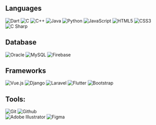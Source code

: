 

<!-- <img src="https://github-readme-stats.vercel.app/api?username=Geek-a-Byte&show_icons=true&count_private=true&theme=dark" width="440"  height="170" > -->
<!-- <img alt="GIF" src="https://user-images.githubusercontent.com/59027621/147380063-c2299ebf-4051-4634-8f09-d40f3bba1099.gif" width="250" height="170"> -->

<!-- ![Metrics](https://metrics.lecoq.io/Geek-a-Byte?template=terminal&base.metadata=0&config.timezone=Asia%2FDhaka) -->

## Languages
![Dart](https://img.shields.io/static/v1?style=flat&message=Dart&color=0175C2&logo=Dart&logoColor=FFFFFF&label=)
![C](https://img.shields.io/static/v1?style=flat&message=C&color=000000&logo=C&logoColor=A8B9CC&label=)
![C++](https://img.shields.io/badge/-C++-000000?style=flat&logo=c%2B%2B)
![Java](https://img.shields.io/badge/-Java-000000?style=flat&logo=java)
![Python](https://img.shields.io/badge/-Python-000000?style=flat&logo=python)
![JavaScript](https://img.shields.io/badge/-JavaScript-000000?style=flat&logo=javascript)
![HTML5](https://img.shields.io/badge/-HTML5-000000?style=flat&logo=html5)
![CSS3](https://img.shields.io/badge/-CSS-000000?style=flat&logo=css3)
![C Sharp](https://img.shields.io/static/v1?style=flat&message=C+Sharp&color=000000&logo=C+Sharp&logoColor=FFFFFF&label=)

## Database
![Oracle](https://img.shields.io/static/v1?style=flat&message=Oracle&color=F80000&logo=Oracle&logoColor=FFFFFF&label=)
![MySQL](https://img.shields.io/static/v1?style=flat&message=MySQL&color=4479A1&logo=MySQL&logoColor=FFFFFF&label=)
![Firebase](https://img.shields.io/static/v1?style=flat&message=Firebase&color=222222&logo=Firebase&logoColor=FFCA28&label=)


## Frameworks
![Vue.js](https://img.shields.io/static/v1?style=flat&message=Vue.js&color=222222&logo=Vue.js&logoColor=4FC08D&label=)
![Django](https://img.shields.io/static/v1?style=flat&message=Django&color=092E20&logo=Django&logoColor=FFFFFF&label=)
![Laravel](https://img.shields.io/static/v1?style=flat&message=Laravel&color=FF2D20&logo=Laravel&logoColor=FFFFFF&label=)
![Flutter](https://img.shields.io/static/v1?style=flat&message=Flutter&color=02569B&logo=Flutter&logoColor=FFFFFF&label=)
![Bootstrap](https://img.shields.io/static/v1?style=flat&message=Bootstrap&color=7952B3&logo=Bootstrap&logoColor=FFFFFF&label=)

## Tools:

![Git](https://img.shields.io/badge/-Git-000000?style=flat&logo=git)
![Github](https://img.shields.io/badge/-Github-000000?style=flat&logo=github) <br />
![Adobe Illustrator](https://img.shields.io/static/v1?style=flat&message=Adobe+Illustrator&color=000000&logo=Adobe+Illustrator&logoColor=FF9A00&label=)
![Figma](https://img.shields.io/static/v1?style=flat&message=Figma&color=000000&logo=Figma&logoColor=FFFFFF&label=)
